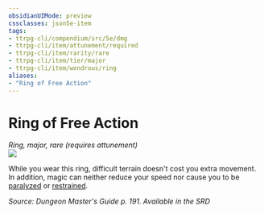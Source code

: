 ```yaml
---
obsidianUIMode: preview
cssclasses: json5e-item
tags:
- ttrpg-cli/compendium/src/5e/dmg
- ttrpg-cli/item/attunement/required
- ttrpg-cli/item/rarity/rare
- ttrpg-cli/item/tier/major
- ttrpg-cli/item/wondrous/ring
aliases: 
- "Ring of Free Action"
---
```

# Ring of Free Action
*Ring, major, rare (requires attunement)*  
![](/3-Mechanics/CLI/Compendium/items/img/ring-of-free-action.webp#right)


While you wear this ring, difficult terrain doesn't cost you extra movement. In addition, magic can neither reduce your speed nor cause you to be [paralyzed](/3-Mechanics/CLI/Rules/conditions.md#Paralyzed) or [restrained](/3-Mechanics/CLI/Rules/conditions.md#Restrained).

*Source: Dungeon Master's Guide p. 191. Available in the <span title='Systems Reference Document (5.1)'>SRD</span>*
